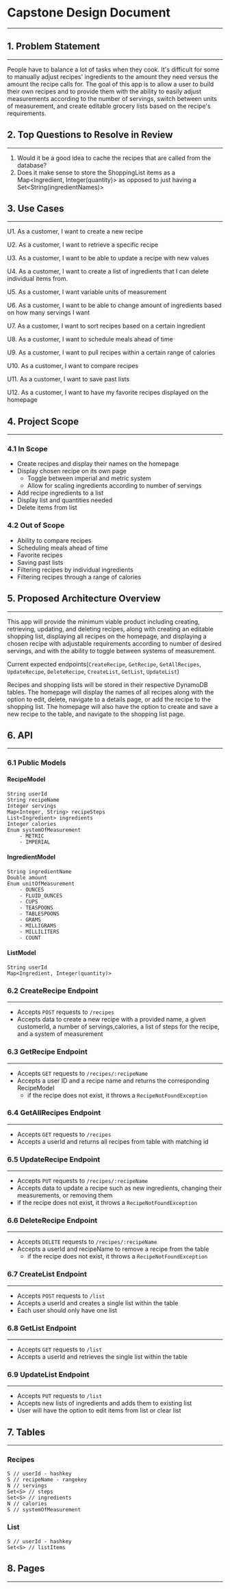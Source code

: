 # Capstone Design Document

---

## 1. Problem Statement

---

People have to balance a lot of tasks when they cook. It's difficult for some to manually adjust recipes' ingredients to the amount they need versus the amount the recipe calls for. The goal of this app is to allow a user to build their own recipes and to provide them with the ability to easily adjust measurements according to the number of servings, switch between units of measurement, and create editable grocery lists based on the recipe's requirements.

## 2. Top Questions to Resolve in Review

---

1. Would it be a good idea to cache the recipes that are called from the database?
2. Does it make sense to store the ShoppingList items as a Map<Ingredient, Integer(quantity)> as opposed to 
just having a Set<String(ingredientNames)>

## 3. Use Cases

---

U1. As a customer, I want to create a new recipe

U2. As a customer, I want to retrieve a specific recipe

U3. As a customer, I want to be able to update a recipe with new values

U4. As a customer, I want to create a list of ingredients that I can delete individual items from.

U5. As a customer, I want variable units of measurement

U6. As a customer, I want to be able to change amount of ingredients based on how many servings I want

U7. As a customer, I want to sort recipes based on a certain ingredient

U8. As a customer, I want to schedule meals ahead of time

U9. As a customer, I want to pull recipes within a certain range of calories

U10. As a customer, I want to compare recipes

U11. As a customer, I want to save past lists

U12. As a customer, I want to have my favorite recipes displayed on the homepage

## 4. Project Scope

---

### 4.1 In Scope

- Create recipes and display their names on the homepage
- Display chosen recipe on its own page
    - Toggle between imperial and metric system
    - Allow for scaling ingredients according to number of servings
- Add recipe ingredients to a list
- Display list and quantities needed
- Delete items from list


### 4.2 Out of Scope

- Ability to compare recipes
- Scheduling meals ahead of time
- Favorite recipes
- Saving past lists
- Filtering recipes by individual ingredients
- Filtering recipes through a range of calories

## 5. Proposed Architecture Overview

---

This app will provide the minimum viable product including creating, retrieving, updating, and deleting recipes,
along with creating an editable shopping list, displaying all recipes on the homepage, and displaying a chosen
recipe with adjustable requirements according to number of desired servings, and with the ability to toggle
between systems of measurement.

Current expected endpoints(`CreateRecipe`, `GetRecipe`, `GetAllRecipes`, `UpdateRecipe`, `DeleteRecipe`,  `CreateList`, `GetList`, `UpdateList`)

Recipes and shopping lists will be stored in their respective DynamoDB tables. The homepage will display the 
names of all recipes along with the option to edit, delete, navigate to a details page, or add the recipe to 
the shopping list. The homepage will also have the option to create and save a new recipe to the table, and 
navigate to the shopping list page.

## 6. API

---

### 6.1 Public Models

#### RecipeModel

```
String userId
String recipeName
Integer servings
Map<Integer, String> recipeSteps
List<Ingredient> ingredients
Integer calories
Enum systemOfMeasurement
    - METRIC
    - IMPERIAL
```

#### IngredientModel

```
String ingredientName
Double amount
Enum unitOfMeasurement
    - OUNCES
    - FLUID_OUNCES
    - CUPS
    - TEASPOONS
    - TABLESPOONS
    - GRAMS
    - MILLIGRAMS
    - MILLILITERS
    - COUNT
```

#### ListModel

```
String userId
Map<Ingredient, Integer(quantity)>
```



### 6.2 CreateRecipe Endpoint

---

- Accepts `POST` requests to `/recipes`
- Accepts data to create a new recipe with a provided name, a given customerId, a number of servings,calories, a list of steps for the recipe, and a system of measurement

### 6.3 GetRecipe Endpoint

---

- Accepts `GET` requests to `/recipes/:recipeName`
- Accepts a user ID and a recipe name and returns the corresponding RecipeModel
    - if the recipe does not exist, it throws a `RecipeNotFoundException`

### 6.4 GetAllRecipes Endpoint

---

- Accepts `GET` requests to `/recipes`
- Accepts a userId and returns all recipes from table with matching id

### 6.5 UpdateRecipe Endpoint

---

- Accepts `PUT` requests to `/recipes/:recipeName`
- Accepts data to update a recipe such as new ingredients, changing their measurements, or removing them
- if the recipe does not exist, it throws a `RecipeNotFoundException`

### 6.6 DeleteRecipe Endpoint

---

- Accepts `DELETE` requests to `/recipes/:recipeName`
- Accepts a userId and recipeName to remove a recipe from the table
  - if the recipe does not exist, it throws a `RecipeNotFoundException`

### 6.7 CreateList Endpoint

---

- Accepts `POST` requests to `/list`
- Accepts a userId and creates a single list within the table
- Each user should only have one list

### 6.8 GetList Endpoint

---

- Accepts `GET` requests to `/list`
- Accepts a userId and retrieves the single list within the table

### 6.9 UpdateList Endpoint

---

- Accepts `PUT` requests to `/list`
- Accepts new lists of ingredients and adds them to existing list
- User will have the option to edit items from list or clear list

## 7. Tables

---

### Recipes
```
S // userId - hashkey
S // recipeName - rangekey
N // servings
Set<S> // steps
Set<S> // ingredients
N // calories
S // systemOfMeasurement
```

### List
```
S // userId - hashkey
Set<S> // listItems
```

## 8. Pages

---
